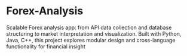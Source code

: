 # Forex-Analysis
Scalable Forex analysis app: from API data collection and database structuring to market interpretation and visualization. Built with Python, Java, C++, this project explores modular design and cross-language functionality for financial insight
